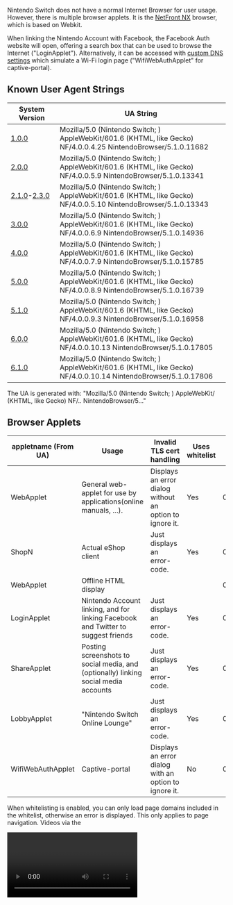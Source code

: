 Nintendo Switch does not have a normal Internet Browser for user usage.
However, there is multiple browser applets. It is the [NetFront
NX](https://web.archive.org/web/20170304075230/https://gl.access-company.com/news_event/archives/2017/170303/)
browser, which is based on Webkit.

When linking the Nintendo Account with Facebook, the Facebook Auth
website will open, offering a search box that can be used to browse the
Internet ("LoginApplet"). Alternatively, it can be accessed with [custom
DNS
settings](https://gbatemp.net/threads/web-browser-kind-of-on-the-switch.463094/)
which simulate a Wi-Fi login page ("WifiWebAuthApplet" for
captive-portal).

## Known User Agent Strings

| System Version                                            | UA String                                                                                                                    |
| --------------------------------------------------------- | ---------------------------------------------------------------------------------------------------------------------------- |
| [1.0.0](1.0.0.md "wikilink")                              | Mozilla/5.0 (Nintendo Switch; <appletname>) AppleWebKit/601.6 (KHTML, like Gecko) NF/4.0.0.4.25 NintendoBrowser/5.1.0.11682  |
| [2.0.0](2.0.0.md "wikilink")                              | Mozilla/5.0 (Nintendo Switch; <appletname>) AppleWebKit/601.6 (KHTML, like Gecko) NF/4.0.0.5.9 NintendoBrowser/5.1.0.13341   |
| [2.1.0](2.1.0.md "wikilink")-[2.3.0](2.3.0.md "wikilink") | Mozilla/5.0 (Nintendo Switch; <appletname>) AppleWebKit/601.6 (KHTML, like Gecko) NF/4.0.0.5.10 NintendoBrowser/5.1.0.13343  |
| [3.0.0](3.0.0.md "wikilink")                              | Mozilla/5.0 (Nintendo Switch; <appletname>) AppleWebKit/601.6 (KHTML, like Gecko) NF/4.0.0.6.9 NintendoBrowser/5.1.0.14936   |
| [4.0.0](4.0.0.md "wikilink")                              | Mozilla/5.0 (Nintendo Switch; <appletname>) AppleWebKit/601.6 (KHTML, like Gecko) NF/4.0.0.7.9 NintendoBrowser/5.1.0.15785   |
| [5.0.0](5.0.0.md "wikilink")                              | Mozilla/5.0 (Nintendo Switch; <appletname>) AppleWebKit/601.6 (KHTML, like Gecko) NF/4.0.0.8.9 NintendoBrowser/5.1.0.16739   |
| [5.1.0](5.1.0.md "wikilink")                              | Mozilla/5.0 (Nintendo Switch; <appletname>) AppleWebKit/601.6 (KHTML, like Gecko) NF/4.0.0.9.3 NintendoBrowser/5.1.0.16958   |
| [6.0.0](6.0.0.md "wikilink")                              | Mozilla/5.0 (Nintendo Switch; <appletname>) AppleWebKit/601.6 (KHTML, like Gecko) NF/4.0.0.10.13 NintendoBrowser/5.1.0.17805 |
| [6.1.0](6.1.0.md "wikilink")                              | Mozilla/5.0 (Nintendo Switch; <appletname>) AppleWebKit/601.6 (KHTML, like Gecko) NF/4.0.0.10.14 NintendoBrowser/5.1.0.17806 |

The UA is generated with: "Mozilla/5.0 (Nintendo Switch; <appletname>)
AppleWebKit/<webkitver> (KHTML, like Gecko)
NF/<nfver0>.<nfver1>.<nfver2>
NintendoBrowser/5.<ninver0>.<ninver1>.<ninver2>"

## Browser Applets

| appletname (From UA) | Usage                                                                               | Invalid TLS cert handling                                | Uses whitelist | Title ID         | Notes |
| -------------------- | ----------------------------------------------------------------------------------- | -------------------------------------------------------- | -------------- | ---------------- | ----- |
| WebApplet            | General web-applet for use by applications(online manuals, ...).                    | Displays an error dialog without an option to ignore it. | Yes            | 010000000000100A |       |
| ShopN                | Actual eShop client                                                                 | Just displays an error-code.                             | Yes            | 010000000000100B |       |
| WebApplet            | Offline HTML display                                                                |                                                          |                | 010000000000100F |       |
| LoginApplet          | Nintendo Account linking, and for linking Facebook and Twitter to suggest friends   | Just displays an error-code.                             | Yes            | 0100000000001010 |       |
| ShareApplet          | Posting screenshots to social media, and (optionally) linking social media accounts | Just displays an error-code.                             | Yes            | 0100000000001010 |       |
| LobbyApplet          | "Nintendo Switch Online Lounge"                                                     | Just displays an error-code.                             | Yes            | 0100000000001010 |       |
| WifiWebAuthApplet    | Captive-portal                                                                      | Displays an error dialog with an option to ignore it.    | No             | 0100000000001011 |       |

When whitelisting is enabled, you can only load page domains included in
the whitelist, otherwise an error is displayed. This only applies to
page navigation. Videos via the

<video>

tag are not affected, likewise with network requests with JS.

No known applets can directly access the SD card via mounting it. This
includes ShareApplet (which posts screenshots from SD to social media).

## OSS

The NROs for the OSS are stored under a separate
[title](Title%20list.md "wikilink"). All of the web-applets use the same
OSS NROs via this title.

String from v2.0 in oss\_wkc.nro: "libcurl/7.50.1".

## Video Playback

WifiWebAuthApplet does not fully support playing videos. It will
[assert](Error%20codes.md "wikilink") with normal videos. The assert
triggers before it even starts MP4 parsing?(For example, selecting a
video from a video-tag will assert even though it doesn't send any
network request for it) However, in some cases with certain MP4s using
vulns it will display an error dialog instead.

With v3.0 WifiWebAuthApplet video-playback was disabled, it now throws
the following error when attempting to play a video: "Support Code:
2809-1212" "This feature is not available." On past system-versions it
would just trigger a fatal-error(see above). Video playback still works
on the whitelisted applets following v3.0.0, which allows video playback
through Facebook and embedded into Google Sites.

## Trusted RootCAs

While the rootCA(s) for Let's Encrypt isn't included, Let's Encrypt is
indirectly trusted via "Digital Signature Trust Co.". This seems to be
only(?) the case for WifiWebAuthApplet, hence non-WifiWebAuthApplet
seems to have a different set of trusted rootCAs.

## WifiWebAuthApplet

When doing a connection-test in system-settings, it will detect that the
captive-portal is required and display an error for it when the response
for "<http://conntest.nintendowifi.net/>" doesn't include the
"X-Organization: Nintendo" HTTP header. The web-applet will not load
until something else attempts a conntest, for example when launching
eShop and prior to LoginApplet launching. The initial page loaded by
this applet is the above conntest URL.

This is only available starting with [2.0.0](2.0.0.md "wikilink").

Prior to version [3.0.0](3.0.0.md "wikilink"), this applet was launched
when attempting a system update from recovery mode if needed. This was
changed to display a "This feature is not available." popup instead.

## Whitelisted Applets

The v2.1 main-codebin page-aligned .text size is 0x1000-bytes larger
than ShopN.

The file at "<data:/whitelist/WhitelistLns.txt>" for
LoginApplet/ShareApplet/LobbyApplet, which doesn't exist in
WifiWebAuthApplet, contains the
following:

` ^https://([0-9A-Za-z\-]+\.)*nintendo\.net(/|$)`  
` ^https?://([0-9A-Za-z\-]+\.)*nintendo\.(co\.jp|com|eu|co\.uk|es|pt|ch|at|de|nl|be|ch|ru|fr|it|co\.za|co\.kr|tw|com\.hk|com\.au|ca|co\.nz)(/|$)`  
` ^https?://([0-9A-Za-z\-]+\.)*nintendo-europe\.com(/|$)`  
` ^https?://([0-9A-Za-z\-]+\.)*nintendoservicecentre\.co\.uk(/|$)`  
` ^https?://([0-9A-Za-z\-]+\.)*google\.(com|ad|ae|com\.af|com\.ag|com\.ai|al|am|co\.ao|com\.ar|as|at|com\.au|az|ba|com\.bd|be|bf|bg|com\.bh|bi|bj|com\.bn|com\.bo|com\.br|bs|bt|co\.bw|by|com\.bz|ca|cd|cf|cg|ch|ci|co\.ck|cl|cm|cn|com\.co|co\.cr|com\.cu|cv|com\.cy|cz|de|dj|dk|dm|com\.do|dz|com\.ec|ee|com\.eg|es|com\.et|fi|com\.fj|fm|fr|ga|ge|gg|com\.gh|com\.gi|gl|gm|gp|gr|com\.gt|gy|com\.hk|hn|hr|ht|hu|co\.id|ie|co\.il|im|co\.in|iq|is|it|je|com\.jm|jo|co\.jp|co\.ke|com\.kh|ki|kg|co\.kr|com\.kw|kz|la|com\.lb|li|lk|co\.ls|lt|lu|lv|com\.ly|co\.ma|md|me|mg|mk|ml|com\.mm|mn|ms|com\.mt|mu|mv|mw|com\.mx|com\.my|co\.mz|com\.na|com\.nf|com\.ng|com\.ni|ne|nl|no|com\.np|nr|nu|co\.nz|com\.om|com\.pa|com\.pe|com\.pg|com\.ph|com\.pk|pl|pn|com\.pr|ps|pt|com\.py|com\.qa|ro|ru|rw|com\.sa|com\.sb|sc|se|com\.sg|sh|si|sk|com\.sl|sn|so|sm|sr|st|com\.sv|td|tg|co\.th|com\.tj|tk|tl|tm|tn|to|com\.tr|tt|com\.tw|co\.tz|com\.ua|co\.ug|co\.uk|com\.uy|co\.uz|com\.vc|co\.ve|vg|co\.vi|com\.vn|vu|ws|rs|co\.za|co\.zm|co\.zw|cat)(/|$)`  
` ^https://([0-9A-Za-z\-]+\.)*facebook\.com(/|$)`  
` ^https://([0-9A-Za-z\-]+\.)*twitter\.com(/|$)`

\[3.0.0+\]: The "google\\.(com" line now starts with "^https://" instead
of "https?://", hence plain HTTP is no longer allowed. The following
line was added right after the original google line: "----
^https?://(\[0-9A-Za-z\\-\]+\\.)\*google(\\.\[A-Za-z\]+)\*/(search|translate)\\?"

\[4.0.0+\]: Lines 2-4 ("...nintendo\\.(co...", "nintendo-europe", and
"nintendoservicecentre") now starts with "^https://" instead of
"https?://". Hence, plain HTTP for these are no longer allowed.

### ShareApplet

The initial page loaded by this applet is controlled by the
[\#ShareStartPage](#ShareStartPage "wikilink") TLV.

The "web-lp1.share.srv.nintendo.net" site will return a HTTP 302
redirect to "https://nintendo.com/" when the specified User-Agent isn't
the one for ShareApplet.

### LobbyApplet

Support for Lobby was added with \[2.0.0+\]. This applet is for
"Nintendo Switch Online Lounge"

The initial page loaded by this applet is:
"https://web-lp1.znc.srv.nintendo.net/lobby/".

The content of the above URL refers to "rooms",
"NxView\_Img\_Google\_Play\_Icon", etc.

And also:

` Your room has been created.`  
` `  
` You can invite friends to the room via`  
` the Nintendo Switch Online Lounge app.`

## ShopN

The initial page loaded by ShopN is:
"https://bugyo.hac.lp1.eshop.nintendo.net/ashigaru/". This can be
accessed via computer possesed the certificate ShopN.

The file at "<data:/whitelist/WhitelistEc.txt>", which doesn't exist in
WifiWebAuthApplet, contains the following:

` ^https://([0-9A-Za-z\-]+\.)*eshop\.nintendo\.net($|/)`  
` ^https?://([0-9A-Za-z\-]+\.)*nintendo\.(co\.jp|com|de)($|/)`

## WebApplet

### 010000000000100A

The initial page loaded by this applet is specified by the title which
launched this applet. Plain HTTP is allowed.

The files under "<data:/>" are identical to WifiWebAuthApplet except
that the content of each file differs.

This applet uses a whitelist, but it doesn't come from "<data:/>" like
whitelisted-applet.

#### WebApplet launch with Tetris

The Tetris game/demo can be used to launch the online-WebApplet. This
*only* applies to the JPN region of the game/demo: "ぷよぷよ™テトリス®Ｓ"(aka
"Puyo Puyo Tetris"). Note that the gamecard for this can be used to
launch the online-WebApplet on system-version \>=1.0.0.

First, launch the offline-WebApplet for the manual:

  - Game: Main-menu -\> press A with the already selected top menu
    button -\> press the R button.
  - Demo: Main-menu -\> select menu button on the right side -\> press
    A.

Then in the manual:

  - Press A -\> select the bottom menu entry in the list.
  - Select the SEGA icon -\> press A.

The offline-WebApplet will then launch the online-WebApplet with the
plain-http "http://sega.jp/" URL. Non-JPN regions of Tetris don't have
any external link in the manual. For example, with your own DNS-server
setup to return your own server address for this domain, you can load
your own content for use with online-WebApplet.

As of 12/01/2017 this still works on the latest update for Tetris
(version 1.1.2).

### Offline Applet

Minus TIDs, the [NPDM](NPDM.md "wikilink") is the same as
010000000000100A except 010000000000100A has access to more/other
services.

## Service/FS Access

All browser applets have access to the following services: acc:u1,
appletAE, audin:u, audren:u, audout:u, bsd:u, fatal:u, fsp-srv, hid,
hid:sys, irs, ldn:m, ldr:ro, lm, erpt:c, nifm:s, ns:am, nsd:u, nvdrv:a,
mm:u, pl:u, prepo:s, set, set:sys, sfdnsres, ssl, time:u, vi:s

LoginApplet/ShareApplet/LobbyApplet have access to the above + caps:a.

ShopN has access to the above + nim:shp.

Unlike the applets listed above, WebApplet TID 010000000000100A has
access to the [FS](Filesystem%20services.md "wikilink") MountContent\*
commands. This is so that it can load the whitelist from
"/accessible-urls/accessible-urls.txt" in the mounted FS, from
[NCA](NCA.md "wikilink")-type4 where titleID={application which launched
this applet}.

## Heap

The size used for [svcSetHeapSize](SVC.md "wikilink") by the web-applets
is 0x15600000. Under ShopN, the largest size that can be passed to this
without an error being returned, is 0x1B400000.

## Applet Launching

The web-applets are launched using a storage containing the input arg
data, on exit the output storage contains the "\*ReturnValue" reply data
struct. The output struct is specific to each applet.

### Library Applet Versions

| System Version | Value   |
| -------------- | ------- |
| \[1.0.0+\]     | 0x20000 |
| \[3.0.0+\]     | 0x30000 |
| \[5.0.0+\]     | 0x50000 |

The above only (?) applies to non-WebWifi. WebWifi uses version 0x0.

### ShimKind

This enum is "nn::web::common::ShimKind".

This indicates the type of web-applet.

| Value | Name  |
| ----- | ----- |
| 1     | Shop  |
| 2     | Login |
| 4     | Share |
| 5     | Web   |
| 6     | Wifi  |
| 7     | Lobby |

### WebWifiPageArg

| Offset | Size  | Description                                                                                        |
| ------ | ----- | -------------------------------------------------------------------------------------------------- |
| 0x0    | 0x4   | Official sw sets this to 0 with appletStorageWrite, separately from the rest of the config struct. |
| 0x4    | 0x100 | URL used for the connection-test requests.                                                         |
| 0x104  | 0x400 | Initial URL navigated to by the applet.                                                            |
| 0x504  | 0x10  | Account userID, 0 for common.                                                                      |
| 0x514  | 0x4   | Unknown, this can be 0.                                                                            |

This is the input struct for WifiWebAuthApplet. This is a total of
0x518-bytes.

### WebWifiReturnValue

| Offset | Size | Description |
| ------ | ---- | ----------- |
| 0x0    | 0x4  | ?           |
| 0x4    | 0x8  | Result      |

This is the output struct for WifiWebAuthApplet. This is a total of
0x8-bytes.

### WebCommonReturnValue

| Offset | Size   | Description    |
| ------ | ------ | -------------- |
| 0x0    | 0x4    | u32 exitReason |
| 0x4    | 0x4    | Padding        |
| 0x8    | 0x1000 | lastUrl string |
| 0x1008 | 0x8    | lastUrlSize    |

This is the 0x1010-byte output storage used by all non-WebWifi applets -
except for Share which returns a TLV storage on
\[3.0.0+\].

### WebArgHeader

| Offset | Size | Description                                                               |
| ------ | ---- | ------------------------------------------------------------------------- |
| 0x0    | 0x2  | Total [\#WebArgTLV](#WebArgTLV "wikilink") entries following this struct. |
| 0x2    | 0x2  | Padding                                                                   |
| 0x4    | 0x4  | [\#ShimKind](#ShimKind "wikilink")                                        |

This is the header struct at offset 0 in the input web Arg storage for
non-WebWifi. This is a total of 0x8-bytes. The total storage size used
for input/output TLVs is 0x2000.

### WebArgTLV

| Offset | Size | Description                                 |
| ------ | ---- | ------------------------------------------- |
| 0x0    | 0x2  | Type of this arg.                           |
| 0x2    | 0x2  | Size of the arg data following this struct. |
| 0x4    | 0x4  | Padding                                     |

Web TLV used in the input web Arg storage, after
[\#WebArgHeader](#WebArgHeader "wikilink"). This is a total of
0x8-bytes.

### TLVs

All strings are
NUL-terminated.

#### Input TLVs

| System Version | Applets | Type | Size   | Value                                                     | Description                                                                                                                                                      |
| -------------- | ------- | ---- | ------ | --------------------------------------------------------- | ---------------------------------------------------------------------------------------------------------------------------------------------------------------- |
| \[1.0.0+\]     |         | 0x1  | 0xC00  | string                                                    | Initial URL                                                                                                                                                      |
| \[1.0.0+\]     |         | 0x3  | 0x400  | string                                                    | CallbackUrl                                                                                                                                                      |
| \[1.0.0+\]     |         | 0x4  | 0x400  | string                                                    | CallbackableUrl                                                                                                                                                  |
| \[1.0.0+\]     | Offline | 0x5  | 0x8    | u64 titleID                                               | ApplicationId, for DocumentKind\_OfflineHtmlPage/DocumentKind\_ApplicationLegalInformation. Should be zero for DocumentKind\_OfflineHtmlPage since it's ignored. |
| \[1.0.0+\]     | Offline | 0x6  | 0xC00  | string                                                    | DocumentPath                                                                                                                                                     |
| \[1.0.0+\]     | Offline | 0x7  | 0x4    | u32 enum OfflineDocumentKind                              | [\#DocumentKind](#DocumentKind "wikilink")                                                                                                                       |
| \[1.0.0+\]     | Offline | 0x8  | 0x8    | u64 titleID                                               | SystemDataId, for DocumentKind\_SystemDataPage.                                                                                                                  |
|                | Share   | 0x9  | 0x4    | u32 enum [\#ShareStartPage](#ShareStartPage "wikilink")   | ShareStartPage                                                                                                                                                   |
| \[1.0.0+\]     |         | 0xA  | 0x1000 | string                                                    | Whitelist. If not formatted properly, the applet will exit briefly after the applet is launched. Each line is a regex for each whitelisted URL.                  |
| \[1.0.0+\]     |         | 0xB  | 0x1    | u8 bool                                                   | News flag. When set the domain from the input URL is automatically whitelisted, in addition to any already loaded whitelist.                                     |
| \[1.0.0+\]     |         | 0xE  | 0x10   | userID                                                    | userID, controls which user-specific savedata to mount.                                                                                                          |
|                | Share   | 0xF  | 0x20   | [AlbumEntry](Capture%20services.md "wikilink")            | AlbumEntry                                                                                                                                                       |
| \[1.0.0+\]     |         | 0x10 | 0x1    | u8 bool                                                   | ScreenShotEnabled. Controls whether screen-shot capture is allowed.                                                                                              |
| \[1.0.0+\]     |         | 0x11 | 0x1    | u8 bool                                                   | EcClientCertEnabled                                                                                                                                              |
| \[1.0.0+\]     |         | 0x12 | 0x1    | u8                                                        | ?                                                                                                                                                                |
| \[1.0.0+\]     | Offline | 0x13 | 0x1    | u8 bool                                                   | PlayReportEnabled                                                                                                                                                |
| \[1.0.0+\]     |         | 0x14 | 0x1    | u8                                                        | ?                                                                                                                                                                |
| \[1.0.0+\]     |         | 0x15 | 0x1    | u8                                                        | ?                                                                                                                                                                |
| \[1.0.0+\]     |         | 0x17 | 0x4    | u32 enum [\#BootDisplayKind](#BootDisplayKind "wikilink") | BootDisplayKind                                                                                                                                                  |
| \[1.0.0+\]     |         | 0x18 | 0x4    | u32 enum [\#BackgroundKind](#BackgroundKind "wikilink")   | BackgroundKind                                                                                                                                                   |
| \[1.0.0+\]     |         | 0x19 | 0x1    | u8 bool                                                   | FooterEnabled. Controls whether the UI footer is enabled.                                                                                                        |
| \[1.0.0+\]     |         | 0x1A | 0x1    | u8 bool                                                   | PointerEnabled                                                                                                                                                   |
| \[1.0.0+\]     |         | 0x1B | 0x4    | u32 enum \*LeftStickMode                                  | LeftStickMode                                                                                                                                                    |
| \[1.0.0+\]     |         | 0x1C | 0x4    | s32                                                       | KeyRepeatFrame, first param                                                                                                                                      |
| \[1.0.0+\]     |         | 0x1D | 0x4    | s32                                                       | KeyRepeatFrame, second param                                                                                                                                     |
| \[1.0.0+\]     |         | 0x1E | 0x1    | u8 bool                                                   | Set after BootAsMediaPlayer with the value inverted.                                                                                                             |
| \[1.0.0+\]     |         | 0x1F | 0x1    | u8 bool                                                   | DisplayUrlKind (`value = (input_enumval==0x1)`)                                                                                                                  |
| \[2.0.0+\]     |         | 0x21 | 0x1    | u8 bool                                                   | BootAsMediaPlayer                                                                                                                                                |
| \[2.0.0+\]     |         | 0x22 | 0x1    | u8 bool                                                   | ShopJumpEnabled                                                                                                                                                  |
| \[2.0.0+\]     |         | 0x23 | 0x1    | u8 bool                                                   | MediaPlayerUserGestureRestrictionEnabled                                                                                                                         |
| \[2.0.0+\]     |         | 0x24 | 0x100  | string                                                    | LobbyParameter                                                                                                                                                   |
| \[3.0.0+\]     | Share   | 0x26 | 0x20   | [ApplicationAlbumEntry](Capture%20services.md "wikilink") | ApplicationAlbumEntry                                                                                                                                            |
| \[3.0.0+\]     |         | 0x27 | 0x1    | u8 bool                                                   | JsExtensionEnabled                                                                                                                                               |
| \[4.0.0+\]     | Share   | 0x28 | 0x100  | string                                                    | AdditionalCommentText                                                                                                                                            |
| \[4.0.0+\]     |         | 0x29 | 0x1    | u8 bool                                                   | TouchEnabledOnContents                                                                                                                                           |
| \[4.0.0+\]     |         | 0x2A | 0x80   | string                                                    | UserAgentAdditionalString. " " followed by this string are appended to the normal User-Agent string.                                                             |
| \[4.0.0+\]     | Share   | 0x2B | 0x10   | u8 array                                                  | AdditionalMediaData (If the user-input size is less than 0x10, the remaining tmp data used for the TLV is cleared)                                               |
| \[4.0.0+\]     |         | 0x2C | 0x1    | u8 bool                                                   | MediaPlayerAutoCloseEnabled                                                                                                                                      |
| \[4.0.0+\]     |         | 0x2D | 0x1    | u8 bool                                                   | PageCacheEnabled                                                                                                                                                 |
| \[4.0.0+\]     |         | 0x2E | 0x1    | u8 bool                                                   | WebAudioEnabled                                                                                                                                                  |
| \[5.0.0+\]     |         | 0x2F | 0x1    | u8                                                        | ?                                                                                                                                                                |
| \[5.0.0+\]     |         | 0x31 | 0x1    | u8 bool                                                   | When set, indicates the whitelist for YouTubeVideo should be used (loaded from web-applet RomFS).                                                                |
| \[5.0.0+\]     |         | 0x32 | 0x4    | u32 enum \*WebFooterFixedKind                             | FooterFixedKind                                                                                                                                                  |
| \[5.0.0+\]     |         | 0x33 | 0x1    | u8 bool                                                   | PageFadeEnabled                                                                                                                                                  |
| \[5.0.0+\]     | Share   | 0x34 | 0x20   | s8 data\[32\]                                             | MediaCreatorApplicationRatingAge                                                                                                                                 |
| \[5.0.0+\]     |         | 0x35 | 0x1    | u8 bool                                                   | BootLoadingIconEnabled                                                                                                                                           |
| \[5.0.0+\]     |         | 0x36 | 0x1    | u8 bool                                                   | PageScrollIndicatorEnabled                                                                                                                                       |

Offline: title to load the content from is controlled by
ApplicationId/SystemDataId. With DocumentKind\_OfflineHtmlPage, it will
ignore this and only load from the user-process title.

Offline DocumentPath: Initial document path in RomFS, without the
leading '/'. For DocumentKind\_OfflineHtmlPage, this is relative to
"html-document/" in RomFS. For the other DocumentKind values, this is
relative to "/" in RomFS.

Share/Lobby: if a non-zero userID isn't set, the applet will launch the
profile-selector applet to select an account.

Share: An error will be displayed if neither AlbumEntry or
ApplicationAlbumEntry are set, with
[ShareStartPage\_Default](#ShareStartPage "wikilink").

#### Output TLVs

| System Version | Type | Size | Value  | Description         |
| -------------- | ---- | ---- | ------ | ------------------- |
| \[3.0.0+\]     | 0x1  | 0x4  | u32    | ShareExitReason     |
| \[3.0.0+\]     | 0x2  |      | string | LastUrl             |
| \[3.0.0+\]     | 0x3  | 0x8  | u64    | LastUrlSize         |
| \[3.0.0+\]     | 0x4  | 0x4  | u32    | SharePostResult     |
| \[3.0.0+\]     | 0x5  |      | string | PostServiceName     |
| \[3.0.0+\]     | 0x6  | 0x8  | u64    | PostServiceNameSize |
| \[3.0.0+\]     | 0x7  |      | string | PostId              |
| \[3.0.0+\]     | 0x8  | 0x8  | u64    | PostIdSize          |

These are used for Share-applet. Official user-processes doesn't check
the TLV size for any of
these.

#### DocumentKind

| Value | Name                                      | Description                                                                                                                                                                   |
| ----- | ----------------------------------------- | ----------------------------------------------------------------------------------------------------------------------------------------------------------------------------- |
| 0x1   | DocumentKind\_OfflineHtmlPage             | Use the HtmlDocument NCA content from the application.                                                                                                                        |
| 0x2   | DocumentKind\_ApplicationLegalInformation | Use the LegalInformation NCA content from the application.                                                                                                                    |
| 0x3   | DocumentKind\_SystemDataPage              | Use the Data NCA content from the specified title, see also: [Title\_list\#System\_Data\_Archives](Title%20list#System%20Data%20Archives.md##System_Data_Archives "wikilink") |

This controls the kind of content to mount with
Offline-applet.

#### ShareStartPage

| Value | Name                     | URL                                                                         |
| ----- | ------------------------ | --------------------------------------------------------------------------- |
| 0     | ShareStartPage\_Default  | ["<https://web-%.share.srv.nintendo.net/>"](Network.md "wikilink")          |
| 1     | ShareStartPage\_Settings | ["<https://web-%.share.srv.nintendo.net/settings/>"](Network.md "wikilink") |

This enum controls the initial page for
ShareApplet.

#### BootDisplayKind

| Value | Name                   | Description                                                                                                                     |
| ----- | ---------------------- | ------------------------------------------------------------------------------------------------------------------------------- |
| 0     | BootDisplayKind\_White | Default white background.                                                                                                       |
| 1     |                        | Unknown. Used by Offline default Arg initialization for DocumentKind\_ApplicationLegalInformation/DocumentKind\_SystemDataPage. |
| 2     | BootDisplayKind\_Black | Black background.                                                                                                               |
| 3     |                        | Unknown. Used by Share default Arg initialization.                                                                              |
| 4     |                        | Unknown. Used by Lobby default default Arg initialization.                                                                      |

Kind values for BootDisplayKind. Controls the background color while
displaying the loading screen during applet
boot.

#### BackgroundKind

| Value | Name | Description                                                                                                                     |
| ----- | ---- | ------------------------------------------------------------------------------------------------------------------------------- |
| 0     |      | Unknown. Used by Offline default Arg initialization for DocumentKind\_ApplicationLegalInformation/DocumentKind\_SystemDataPage. |
| 1     |      | Unknown.                                                                                                                        |
| 2     |      | Unknown. Used by Lobby default Arg initialization.                                                                              |

Kind values for BackgroundKind.

#### LastUrl

When the applet loads a page where the beginning of the URL matches the
URL from CallbackUrl, the applet will exit and set LastUrl to that URL
(exit doesn't occur when CallbackableUrl is set). With Offline-applet
for CallbackUrl handling, it compares the domain with "localhost"
instead of using the CallbackUrl TLV.

## Versions

### [1.0.0](1.0.0.md "wikilink")

"shareddata:/buildinfo/buildinfo.dat" content:

` r:11682`  
` p:NX64`  
` v:Pilot`  
` d:2016-11-25 23:30`  
` n:0.4.25`

### [2.0.0](2.0.0.md "wikilink")

"shareddata:/buildinfo/buildinfo.dat" content:

` r:13341`  
` p:NX64`  
` v:Release`  
` d:2017-02-13 22:57`  
` n:0.5.9`  
` `

### [2.1.0](2.1.0.md "wikilink")

See [here](Switch%20Userland%20Flaws.md "wikilink") for vuln-related
changes.

The WebKit NRO was updated. For the WebKit NRO, the page-aligned size
for the R-X, R--, and RW- pages are the same as v2.0.

  - The actual code in the NRO starts differing starting at offset
    0xE780. In v2.0 the offset following the last code instruction is
    text\_lastpage+0x3F8(text\_end-0xC08), while for v2.1 it's
    text\_lastpage+0xE60(text\_end-0x1A0). Compared to the previous
    version, there's a val0 u32(padding) inserted where the code for the
    import stubs begin, near the end of .text. Relative to that end
    offset going backwards, .text differs starting at v2.0
    textbase+0xD56530 / v2.1 textbase+0xD56F94.
  - The R-- section was updated. Besides the large table(?) which was
    updated(nothing was added/removed there), the strings containing
    "D:/for\_cruiser/release\_182/nx/webkit/" were updated: "182" was
    changed to "189". 0x10-bytes at offset 0x57292C were removed.
    0x8-bytes were inserted at offset 0x14B2B5C in the v2.1 section.
    0x8-bytes were inserted at offset 0x14B5C10 in the v2.1 section. ...
  - The RW- section was updated, mainly for different addrs. Nothing was
    added/removed. Most(?)/all(?) main-codebin func import-addrs
    relative to main-codebin-base are the same as v2.0.

Main-codebin region(titleID 010000000000100B):

  - rtld is same as before basically, minus addrs. Likewise for the
    "nnSdkEmpty" binary following the main-codebin.
  - Various byte values were changed in the main .text.
  - In the main R-- section:
      - The length of a string used with the user-agent changed, due to
        being changed from "{...}.9" to "{...}.10".
      - The version in the following string was changed from "1.2.2" to
        "1.2.3": "FS\_ACCESS: { sdk\_versio n: 1.2.3, spec: NX }"
      - The datetime strings following "b/23876444" was changed from
        "Feb 10 2017" "02:24:47" to "Mar 9 201 7" "21:41:27".
      - A 0x10-byte block prior to SDK library tag strings was updated.
        The version in those strings was changed from "1\_2\_2" to
        "1\_2\_3".
  - The main RW- section appears to be basically the same minus addrs.

All of the other NROs were updated in FS with only the following
changes:

  - The R-X section is identical to the previous version except for the
    0x10-byte block in the NRO header.
  - The R-- section only had version values in "/release\_{ver}/"
    strings updated, see the for\_cruiser path mentioned for WebKit NRO
    above. The only other change was that a 0x10-byte block following a
    "GNU" string was updated.

#### FS

The content of "blacklist:/" and "oceanShared:/" haven't changed. Only
the content of "shareddata:/" and "<data:/>" changed.

##### "shareddata:/"

The following files were updated here(nothing added/removed):

  - /buildinfo/buildinfo.dat
  - /dll/cairo\_wkc.nro
  - /dll/libfont.nro
  - /dll/oss\_wkc.nro
  - /dll/peer\_wkc.nro
  - /dll/webkit\_wkc.nro

That is, every .nro under the above directory was updated.

"shareddata:/buildinfo/buildinfo.dat" content:

` r:13343`  
` p::NX64`  
` v:Release`  
` d:2017-03-14 21:08`  
` n:0.5.10`

##### "<data:/>"

The following files were updated here(nothing added/removed):

  - /.nrr/netfront.nrr
  - /buildinfo/buildinfo.dat

### [3.0.1](3.0.1.md "wikilink")

While main-codebin .text was updated, no actual code was changed.

The .nss path string in main-codebin was changed from
"Q:\\work\\LibraryApplet\\..." to "Q:\\work\\nup\\LibraryApplet\\...".

See [here](3.0.1.md "wikilink") regarding "shareddata:/" buildinfo.

### [5.0.0](5.0.0.md "wikilink")

Support for YouTubeVideo was added, and new [\#TLVs](#TLVs "wikilink")
etc.

In RomFS "/whitelist/WhitelistYouTubePlayer.txt" was added for the
YouTubeVideo whitelist, which contains the following:
"^https://www\\.youtube\\.com/embed/". This file has the same content on
7.0.x.

[Category:Library Applets](Category:Library_Applets "wikilink")
